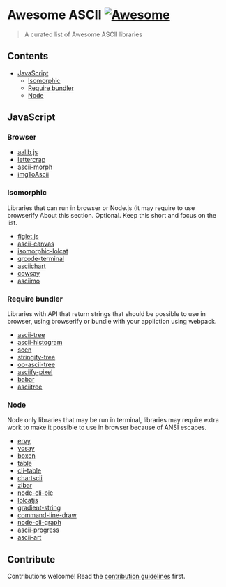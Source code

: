 # Awesome ASCII [![Awesome](https://awesome.re/badge.svg)](https://awesome.re)

> A curated list of Awesome ASCII libraries


## Contents

- [JavaScript](#javaScript)
  - [Isomorphic](#isomorphic)
  - [Require bundler](#require-bundler)
  - [Node](#node)

## JavaScript

### Browser
- [aalib.js](https://github.com/mir3z/aalib.js)
- [lettercrap](https://github.com/nate-parrott/lettercrap)
- [ascii-morph](https://github.com/tholman/ascii-morph)
- [imgToAscii](https://github.com/victorqribeiro/imgToAscii)

### Isomorphic

Libraries that can run in browser or Node.js (it may require to use browserify 
About this section. Optional. Keep this short and focus on the list.

- [figlet.js](https://github.com/patorjk/figlet.js)
- [ascii-canvas](https://github.com/jcubic/ascii-canvas)
- [isomorphic-lolcat](https://github.com/jcubic/isomorphic-lolcat)
- [qrcode-terminal](https://github.com/gtanner/qrcode-terminal)
- [asciichart](https://github.com/kroitor/asciichart)
- [cowsay](https://github.com/piuccio/cowsay)
- [asciimo](https://github.com/marak/asciimo)


### Require bundler

Libraries with API that return strings that should be possible to use in browser,
using browserify or bundle with your appliction using webpack.

- [ascii-tree](https://github.com/liushuping/ascii-tree)
- [ascii-histogram](https://www.npmjs.com/package/ascii-histogram)
- [scen](https://github.com/chunqiuyiyu/scen)
- [stringify-tree](https://github.com/jessitron/stringify-tree)
- [oo-ascii-tree](https://www.npmjs.com/package/oo-ascii-tree)
- [asciify-pixel](https://github.com/IonicaBizau/asciify-pixel)
- [babar](https://github.com/stephan83/babar)
- [asciitree](https://github.com/antonmedv/asciitree)

### Node

Node only libraries that may be run in terminal, libraries may require extra
work to make it possible to use in browser because of ANSI escapes.

- [ervy](https://github.com/chunqiuyiyu/ervy)
- [yosay](https://github.com/yeoman/yosay)
- [boxen](https://github.com/sindresorhus/boxen)
- [table](https://github.com/gajus/table)
- [cli-table](https://github.com/Automattic/cli-table)
- [chartscii](https://github.com/tool3/chartscii)
- [zibar](https://github.com/lbovet/zibar)
- [node-cli-pie](https://github.com/IonicaBizau/node-cli-pie)
- [lolcatjs](https://github.com/robertmarsal/lolcatjs)
- [gradient-string](https://github.com/bokub/gradient-string)
- [command-line-draw](https://github.com/liambloom/command-line-draw)
- [node-cli-graph](https://github.com/IonicaBizau/node-cli-graph)
- [ascii-progress](https://github.com/bubkoo/ascii-progress)
- [ascii-art](https://github.com/khrome/ascii-art)

## Contribute

Contributions welcome! Read the [contribution guidelines](contributing.md) first.

